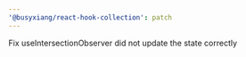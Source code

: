 ```yaml
---
'@busyxiang/react-hook-collection': patch
---
```


Fix useIntersectionObserver did not update the state correctly
